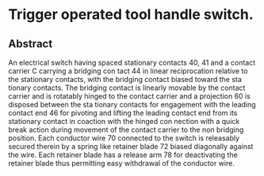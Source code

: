 # Trigger operated tool handle switch.

## Abstract
An electrical switch having spaced stationary contacts 40, 41 and a contact carrier C carrying a bridging con tact 44 in linear reciprocation relative to the stationary contacts, with the bridging contact biased toward the sta tionary contacts. The bridging contact is linearly movable by the contact carrier and is rotatably hinged to the contact carrier and a projection 60 is disposed between the sta tionary contacts for engagement with the leading contact end 46 for pivoting and lifting the leading contact end from its stationary contact in coaction with the hinged con nection with a quick break action during movement of the contact carrier to the non bridging position. Each conductor wire 70 connected to the switch is releasably secured therein by a spring like retainer blade 72 biased diagonally against the wire. Each retainer blade has a release arm 78 for deactivating the retainer blade thus permitting easy withdrawal of the conductor wire.